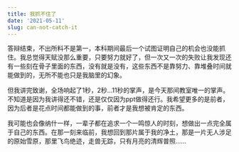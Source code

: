 ```yaml
---
title: 我抓不住了
date: '2021-05-11'
slug: can-not-catch-it
---
```


答辩结束，不出所料不是第一，本科期间最后一个试图证明自己的机会也没能抓住。我总觉得天赋没那么重要，只要努力就好了，但一次又一次的失败让我发现还有一些刻在骨子里面的东西，没有就是没有，这些东西不是靠努力、靠堆叠时间就能做到的，无所不能也只是我脑里的幻象。

但我讲完致谢，全场响起了1秒，2秒…11秒的掌声，是今天那间教室唯一的掌声。不知道是因为我讲得还不错，还是仅仅因为ppt做得还行。我希望更多的是前者，因为后者是花点时间都能做到的事，前者才是我想被肯定的东西。

我可能也会像纳什一样，一辈子都在追求一个一鸣惊人的时刻，想做出一点完全属于自己的东西。在那一刻来临前，我想回到那片属于我的净土，那是一片无人涉足的原始雪原，那里飞鸟绝迹，走兽无踪，只有月亮的清辉普照……
